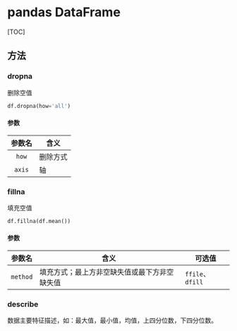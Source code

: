 # pandas DataFrame

[TOC]

## 方法

### dropna

删除空值

```python
df.dropna(how='all')
```

#### 参数

| 参数名 | 含义     |
| :----: | -------- |
| `how`  | 删除方式 |
| `axis` | 轴       |

### fillna

填充空值

```python
df.fillna(df.mean())	
```

#### 参数

|  参数名  | 含义                                         | 可选值           |
| :------: | -------------------------------------------- | ---------------- |
| `method` | 填充方式；最上方非空缺失值或最下方非空缺失值 | `ffile`、`dfill` |

### describe

数据主要特征描述，如：最大值，最小值，均值，上四分位数，下四分位数。